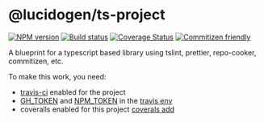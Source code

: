 # @lucidogen/ts-project

[![NPM version][npm-image]][npm-url]
[![Build status][travis-image]][travis-url]
[![Coverage Status][coverage-image]][coverage-url]
[![Commitizen friendly][commitizen-image]][commitizen-url]

[npm-image]: https://img.shields.io/npm/v/@lucidogen/ts-project.svg?style=flat
[npm-url]: https://npmjs.org/package/@lucidogen/ts-project
[travis-image]: https://img.shields.io/travis/lucidogen/ts-project.svg?style=flat
[travis-url]: https://travis-ci.org/lucidogen/ts-project
[coverage-image]: https://img.shields.io/coveralls/github/lucidogen/ts-project.svg?style=flat
[coverage-url]: https://coveralls.io/github/lucidogen/ts-project
[commitizen-image]: https://img.shields.io/badge/commitizen-friendly-brightgreen.svg?style=flat
[commitizen-url]: http://commitizen.github.io/cz-cli/

A blueprint for a typescript based library using tslint, prettier, repo-cooker, commitizen, etc.

To make this work, you need:

- [travis-ci][travis-url] enabled for the project
- [GH_TOKEN][github-tokens] and [NPM_TOKEN][npm-url] in the [travis env][travis-url]
- coveralls enabled for this project [coverals add][coveralls-add]

[coveralls-add]: https://coveralls.io/repos/new
[github-tokens]: https://github.com/settings/tokens
[npm-url]: https://npmjs.org/package/@lucidogen/ts-project
[travis-url]: https://travis-ci.org/lucidogen/ts-project
